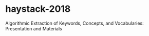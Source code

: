 # haystack-2018
Algorithmic Extraction of Keywords, Concepts, and Vocabularies: Presentation and Materials
